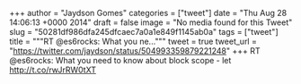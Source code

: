 
+++
author = "Jaydson Gomes"
categories = ["tweet"]
date = "Thu Aug 28 14:06:13 +0000 2014"
draft = false
image = "No media found for this Tweet"
slug = "50281df986dfa245dfcaec7a0a1e849f1145ab0a"
tags = ["tweet"]
title = """RT @es6rocks: What you ne..."""
tweet = true
tweet_url = "https://twitter.com/jaydson/status/504993359879221248"
+++
RT @es6rocks: What you need to know about block scope - let http://t.co/rwJrRW0tXT
